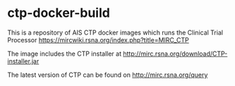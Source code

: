 # ctp-docker-build

This is a repository of AIS CTP docker images which runs the Clinical Trial Processor https://mircwiki.rsna.org/index.php?title=MIRC_CTP

The image includes the CTP installer at http://mirc.rsna.org/download/CTP-installer.jar 

The latest version of CTP can be found on http://mirc.rsna.org/query